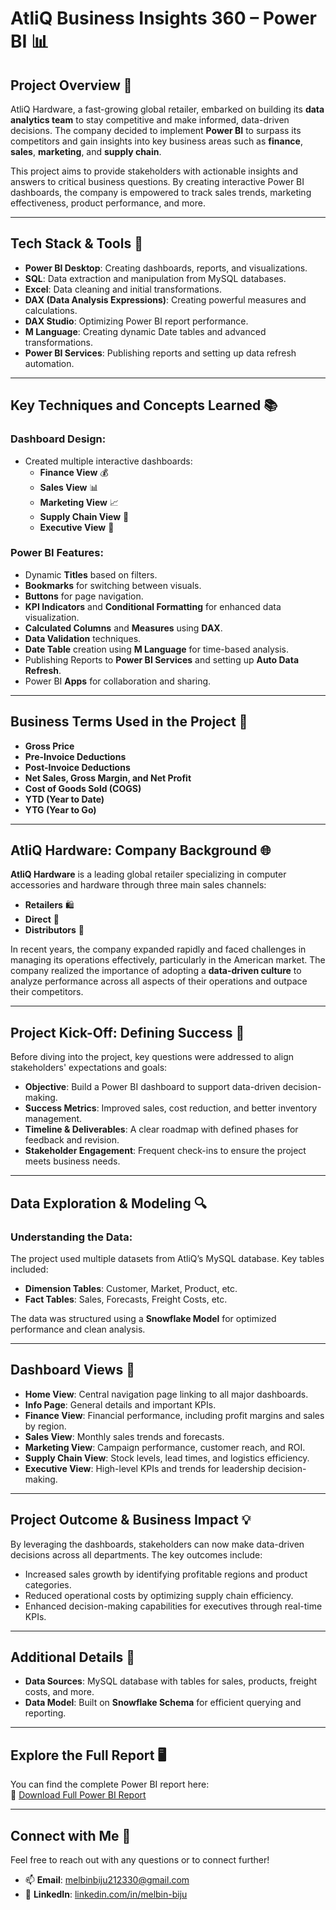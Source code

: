 # **AtliQ Business Insights 360 – Power BI** 📊

## **Project Overview** 🚀

AtliQ Hardware, a fast-growing global retailer, embarked on building its **data analytics team** to stay competitive and make informed, data-driven decisions. The company decided to implement **Power BI** to surpass its competitors and gain insights into key business areas such as **finance**, **sales**, **marketing**, and **supply chain**.

This project aims to provide stakeholders with actionable insights and answers to critical business questions. By creating interactive Power BI dashboards, the company is empowered to track sales trends, marketing effectiveness, product performance, and more.

---

## **Tech Stack & Tools 🔧**

- **Power BI Desktop**: Creating dashboards, reports, and visualizations.
- **SQL**: Data extraction and manipulation from MySQL databases.
- **Excel**: Data cleaning and initial transformations.
- **DAX (Data Analysis Expressions)**: Creating powerful measures and calculations.
- **DAX Studio**: Optimizing Power BI report performance.
- **M Language**: Creating dynamic Date tables and advanced transformations.
- **Power BI Services**: Publishing reports and setting up data refresh automation.

---

## **Key Techniques and Concepts Learned 📚**

### **Dashboard Design**:
- Created multiple interactive dashboards:
  - **Finance View** 💰
  - **Sales View** 📊
  - **Marketing View** 📈
  - **Supply Chain View** 🚚
  - **Executive View** 🏢

### **Power BI Features**:
- Dynamic **Titles** based on filters.
- **Bookmarks** for switching between visuals.
- **Buttons** for page navigation.
- **KPI Indicators** and **Conditional Formatting** for enhanced data visualization.
- **Calculated Columns** and **Measures** using **DAX**.
- **Data Validation** techniques.
- **Date Table** creation using **M Language** for time-based analysis.
- Publishing Reports to **Power BI Services** and setting up **Auto Data Refresh**.
- Power BI **Apps** for collaboration and sharing.

---

## **Business Terms Used in the Project** 📝

- **Gross Price**
- **Pre-Invoice Deductions**
- **Post-Invoice Deductions**
- **Net Sales, Gross Margin, and Net Profit**
- **Cost of Goods Sold (COGS)**
- **YTD (Year to Date)**
- **YTG (Year to Go)**

---

## **AtliQ Hardware: Company Background** 🌐

**AtliQ Hardware** is a leading global retailer specializing in computer accessories and hardware through three main sales channels:
- **Retailers** 🛍️
- **Direct** 🔌
- **Distributors** 🚚

In recent years, the company expanded rapidly and faced challenges in managing its operations effectively, particularly in the American market. The company realized the importance of adopting a **data-driven culture** to analyze performance across all aspects of their operations and outpace their competitors.

---

## **Project Kick-Off: Defining Success** 🎯

Before diving into the project, key questions were addressed to align stakeholders' expectations and goals:

- **Objective**: Build a Power BI dashboard to support data-driven decision-making.
- **Success Metrics**: Improved sales, cost reduction, and better inventory management.
- **Timeline & Deliverables**: A clear roadmap with defined phases for feedback and revision.
- **Stakeholder Engagement**: Frequent check-ins to ensure the project meets business needs.

---

## **Data Exploration & Modeling** 🔍

### **Understanding the Data**:
The project used multiple datasets from AtliQ’s MySQL database. Key tables included:

- **Dimension Tables**: Customer, Market, Product, etc.
- **Fact Tables**: Sales, Forecasts, Freight Costs, etc.

The data was structured using a **Snowflake Model** for optimized performance and clean analysis.

---

## **Dashboard Views** 👀

- **Home View**: Central navigation page linking to all major dashboards.
- **Info Page**: General details and important KPIs.
- **Finance View**: Financial performance, including profit margins and sales by region.
- **Sales View**: Monthly sales trends and forecasts.
- **Marketing View**: Campaign performance, customer reach, and ROI.
- **Supply Chain View**: Stock levels, lead times, and logistics efficiency.
- **Executive View**: High-level KPIs and trends for leadership decision-making.

---

## **Project Outcome & Business Impact** 💡

By leveraging the dashboards, stakeholders can now make data-driven decisions across all departments. The key outcomes include:

- Increased sales growth by identifying profitable regions and product categories.
- Reduced operational costs by optimizing supply chain efficiency.
- Enhanced decision-making capabilities for executives through real-time KPIs.

---

## **Additional Details** 📂

- **Data Sources**: MySQL database with tables for sales, products, freight costs, and more.
- **Data Model**: Built on **Snowflake Schema** for efficient querying and reporting.

---

## **Explore the Full Report** 🖥️

You can find the complete Power BI report here:  
🔗 [Download Full Power BI Report](https://drive.google.com/file/d/1ezVaRo6ZWHCf2EPF5YiD2AF0RixN-az3/view?usp=sharing)

---

## **Connect with Me** 💬
Feel free to reach out with any questions or to connect further!

- 📫 **Email**: [melbinbiju212330@gmail.com](mailto:melbinbiju212330@gmail.com)  
- 🔗 **LinkedIn**: [linkedin.com/in/melbin-biju](https://www.linkedin.com/in/melbin-biju/)
